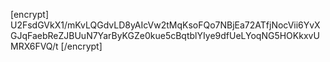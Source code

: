 [encrypt]
U2FsdGVkX1/mKvLQGdvLD8yAIcVw2tMqKsoFQo7NBjEa72ATfjNocVii6YvXGJqFaebReZJBUuN7YarByKGZe0kue5cBqtblYIye9dfUeLYoqNG5HOKkxvUMRX6FVQ/t
[/encrypt]
